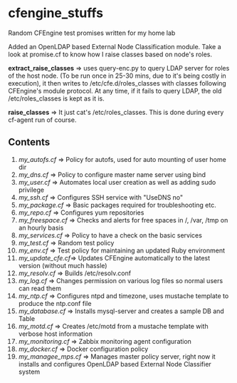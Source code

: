 # cfengine_stuffs
Random CFEngine test promises written for my home lab

Added an OpenLDAP based External Node Classification module. Take a look at promise.cf to know how I raise classes based on node's roles.

__extract_raise_classes__ => uses query-enc.py to query LDAP server for roles of the host node. (To be run once in 25-30 mins, due to it's being costly in execution), it then writes to /etc/cfe.d/roles_classes with classes following CFEngine's module protocol. At any time, if it fails to query LDAP, the old /etc/roles_classes is kept as it is.

__raise_classes__ => It just cat's /etc/roles_classes. This is done during every cf-agent run of course.



## Contents
1. *my_autofs.cf*     => Policy for autofs, used for auto mounting of user home dir
2. *my_dns.cf*        => Policy to configure master name server using bind
3. *my_user.cf*       => Automates local user creation as well as adding sudo privilege
4. *my_ssh.cf*        => Configures SSH service with "UseDNS no"
5. *my_package.cf*    => Basic packages required for troubleshooting etc.
6. *my_repo.cf*       => Configures yum repositories
7. *my_freespace.cf*  => Checks and alerts for free spaces in /, /var, /tmp on an hourly basis
8. *my_services.cf*   => Policy to have a check on the basic services
9. *my_test.cf*       => Random test policy
10. *my_env.cf*       => Test policy for maintaining an updated Ruby environment
11. *my_update_cfe.cf*=> Updates CFEngine automatically to the latest version (without much hassle)
12. *my_resolv.cf*  => Builds /etc/resolv.conf
13. *my_log.cf*       => Changes permission on various log files so normal users can read them
14. *my_ntp.cf*       => Configures ntpd and timezone, uses mustache template to produce the ntp.conf file
15. *my_database.cf*  => Installs mysql-server and creates a sample DB and Table
16. *my_motd.cf*      => Creates /etc/motd from a mustache template with verbose host information
17. *my_monitoring.cf*      => Zabbix monitoring agent configuration
18. *my_docker.cf*      => Docker configuration policy
19. *my_managee_mps.cf*      => Manages master policy server, right now it installs and configures OpenLDAP based External Node Classifier system

